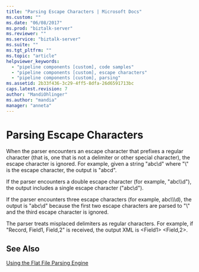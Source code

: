 ```yaml
---
title: "Parsing Escape Characters | Microsoft Docs"
ms.custom: ""
ms.date: "06/08/2017"
ms.prod: "biztalk-server"
ms.reviewer: ""
ms.service: "biztalk-server"
ms.suite: ""
ms.tgt_pltfrm: ""
ms.topic: "article"
helpviewer_keywords: 
  - "pipeline components [custom], code samples"
  - "pipeline components [custom], escape characters"
  - "pipeline components [custom], parsing"
ms.assetid: 2b33f436-3c29-4ff5-8dfa-26d6591713bc
caps.latest.revision: 7
author: "MandiOhlinger"
ms.author: "mandia"
manager: "anneta"
---
```

# Parsing Escape Characters
When the parser encounters an escape character that prefixes a regular character (that is, one that is not a delimiter or other special character), the escape character is ignored. For example, given a string "abc\d" where "\\" is the escape character, the output is "abcd".  
  
 If the parser encounters a double escape character (for example, "abc\\\d"), the output includes a single escape character ("abc\d").  
  
 If the parser encounters three escape characters (for example, abc\\\\\d), the output is "abc\d" because the first two escape characters are parsed to "\\" and the third escape character is ignored.  
  
 The parser treats misplaced delimiters as regular characters. For example, if "Record, Field1, Field,2" is received, the output XML is \<Field1> \<Field,2>.  
  
## See Also  
 [Using the Flat File Parsing Engine](../core/using-the-flat-file-parsing-engine.md)